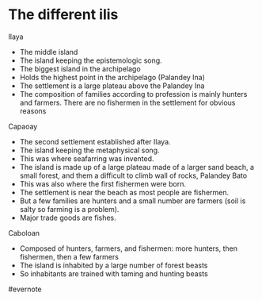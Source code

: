 # The different ilis

Ilaya

- The middle island
- The island keeping the epistemologic song.
- The biggest island in the archipelago
- Holds the highest point in the archipelago (Palandey Ina)
- The settlement is a large plateau above the Palandey Ina
- The composition of families according to profession is mainly hunters and farmers. There are no fishermen in the settlement for obvious reasons

Capaoay

- The second settlement established after Ilaya.
- The island keeping the metaphysical song.
- This was where seafarring was invented.
- The island is made up of a large plateau made of a larger sand beach, a small forest, and them a difficult to climb wall of rocks, Palandey Bato
- This was also where the first fishermen were born.
- The settlement is near the beach as most people are fishermen.
- But a few families are hunters and a small number are farmers (soil is salty so farming is a problem).
- Major trade goods are fishes.

Caboloan

- Composed of hunters, farmers, and fishermen: more hunters, then fishermen, then a few farmers
- The island is inhabited by a large number of forest beasts
- So inhabitants are trained with taming and hunting beasts

\#evernote


